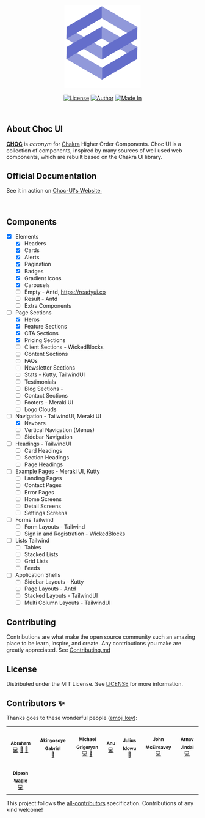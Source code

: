 <p align="center"><a href="https://choc-ui.tech" target="_blank"><img src="./public/logo.png" width="200"></a></p>
 
<div align="center">

[![License](https://img.shields.io/github/license/anubra266/choc-ui.svg?style=for-the-badge)](https://github.com/anubra266/choc-ui/blob/master/LICENSE)
[![Author](https://img.shields.io/badge/author-@anubra266-blue.svg?style=for-the-badge)](https://github.com/anubra266)
[![Made In](https://img.shields.io/badge/made%20in-nigeria-dark.svg?style=for-the-badge)](https://github.com/anubra266)

</div>
<br />

## About Choc UI

[**CHOC**](https://choc-ui.tech) is _acronym_ for [Chakra](https://chakra-ui.com) Higher Order Components. Choc UI is a collection of components, inspired by many sources of well used web components, which are rebuilt based on the Chakra UI library.

## Official Documentation

See it in action on [Choc-UI's Website.](https://choc-ui.tech)

<br/>

## Components

- [x] Elements
  - [x] Headers
  - [x] Cards
  - [x] Alerts
  - [x] Pagination
  - [x] Badges
  - [x] Gradient Icons
  - [x] Carousels
  - [ ] Empty - Antd, https://readyui.co
  - [ ] Result - Antd
  - [ ] Extra Components
- [ ] Page Sections
  - [x] Heros
  - [x] Feature Sections
  - [x] CTA Sections
  - [x] Pricing Sections
  - [ ] Client Sections - WickedBlocks
  - [ ] Content Sections
  - [ ] FAQs
  - [ ] Newsletter Sections
  - [ ] Stats - Kutty, TailwindUI
  - [ ] Testimonials
  - [ ] Blog Sections -
  - [ ] Contact Sections
  - [ ] Footers - Meraki UI
  - [ ] Logo Clouds
- [ ] Navigation - TailwindUI, Meraki UI
  - [x] Navbars
  - [ ] Vertical Navigation (Menus)
  - [ ] Sidebar Navigation
- [ ] Headings - TailwindUI
  - [ ] Card Headings
  - [ ] Section Headings
  - [ ] Page Headings
- [ ] Example Pages - Meraki UI, Kutty
  - [ ] Landing Pages
  - [ ] Contact Pages
  - [ ] Error Pages
  - [ ] Home Screens
  - [ ] Detail Screens
  - [ ] Settings Screens
- [ ] Forms Tailwind
  - [ ] Form Layouts - Tailwind
  - [ ] Sign in and Registration - WickedBlocks
- [ ] Lists Tailwind
  - [ ] Tables
  - [ ] Stacked Lists
  - [ ] Grid Lists
  - [ ] Feeds
- [ ] Application Shells
  - [ ] Sidebar Layouts - Kutty
  - [ ] Page Layouts - Antd
  - [ ] Stacked Layouts - TailwindUI
  - [ ] Multi Column Layouts - TailwindUI

## Contributing

Contributions are what make the open source community such an amazing place to be learn, inspire, and create. Any contributions you make are greatly appreciated. See [Contributing.md](./CONTRIBUTING.md)

## License

Distributed under the MIT License. See [LICENSE](./LICENSE.md) for more information.

## Contributors ✨

Thanks goes to these wonderful people ([emoji key](https://allcontributors.org/docs/en/emoji-key)):

<!-- ALL-CONTRIBUTORS-LIST:START - Do not remove or modify this section -->
<!-- prettier-ignore-start -->
<!-- markdownlint-disable -->
<table>
  <tr>
    <td align="center"><a href="https://github.com/anubra266"><img src="https://avatars.githubusercontent.com/u/30869823?v=4?s=50" width="50px;" alt=""/><br /><sub><b>Abraham</b></sub></a><br /><a href="https://github.com/anubra266/choc-ui/commits?author=anubra266" title="Code">💻</a> <a href="#design-anubra266" title="Design">🎨</a> <a href="#maintenance-anubra266" title="Maintenance">🚧</a></td>
    <td align="center"><a href="https://github.com/GabrielFemi"><img src="https://avatars.githubusercontent.com/u/39733548?v=4?s=50" width="50px;" alt=""/><br /><sub><b>Akinyosoye Gabriel</b></sub></a><br /><a href="#maintenance-GabrielFemi" title="Maintenance">🚧</a></td>
    <td align="center"><a href="https://michaelgrigoryan.com"><img src="https://avatars.githubusercontent.com/u/56165400?v=4?s=50" width="50px;" alt=""/><br /><sub><b>Michael Grigoryan</b></sub></a><br /><a href="https://github.com/anubra266/choc-ui/commits?author=MichaelGrigoryan25" title="Code">💻</a> <a href="#design-MichaelGrigoryan25" title="Design">🎨</a></td>
    <td align="center"><a href="https://github.com/abraham266"><img src="https://avatars.githubusercontent.com/u/73303261?v=4?s=50" width="50px;" alt=""/><br /><sub><b>Anu</b></sub></a><br /><a href="https://github.com/anubra266/choc-ui/commits?author=abraham266" title="Code">💻</a></td>
    <td align="center"><a href="http://geniushub.com.ng/"><img src="https://avatars.githubusercontent.com/u/12122519?v=4?s=50" width="50px;" alt=""/><br /><sub><b>Julius Idowu</b></sub></a><br /><a href="#maintenance-JuliRash" title="Maintenance">🚧</a></td>
    <td align="center"><a href="https://github.com/jmcelreavey"><img src="https://avatars.githubusercontent.com/u/6317960?v=4?s=50" width="50px;" alt=""/><br /><sub><b>John McElreavey</b></sub></a><br /><a href="https://github.com/anubra266/choc-ui/commits?author=jmcelreavey" title="Code">💻</a></td>
    <td align="center"><a href="https://github.com/Daggy1234"><img src="https://avatars.githubusercontent.com/u/60603110?v=4?s=50" width="50px;" alt=""/><br /><sub><b>Arnav Jindal</b></sub></a><br /><a href="https://github.com/anubra266/choc-ui/commits?author=Daggy1234" title="Code">💻</a></td>
  </tr>
  <tr>
    <td align="center"><a href="https://dipeshwagle.com"><img src="https://avatars.githubusercontent.com/u/4191022?v=4?s=50" width="50px;" alt=""/><br /><sub><b>Dipesh Wagle</b></sub></a><br /><a href="https://github.com/anubra266/choc-ui/commits?author=Dipeshwagle" title="Code">💻</a></td>
  </tr>
</table>

<!-- markdownlint-restore -->
<!-- prettier-ignore-end -->

<!-- ALL-CONTRIBUTORS-LIST:END -->

This project follows the [all-contributors](https://github.com/all-contributors/all-contributors) specification. Contributions of any kind welcome!
